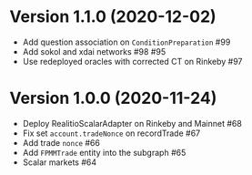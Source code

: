 Version 1.1.0 (2020-12-02)
==========================

- Add question association on `ConditionPreparation` #99 
- Add sokol and xdai networks #98 #95 
- Use redeployed oracles with corrected CT on Rinkeby #97 

Version 1.0.0 (2020-11-24)
==========================

- Deploy RealitioScalarAdapter on Rinkeby and Mainnet #68 
- Fix set `account.tradeNonce` on recordTrade #67 
- Add trade `nonce` #66
- Add `FPMMTrade` entity into the subgraph #65 
- Scalar markets #64 